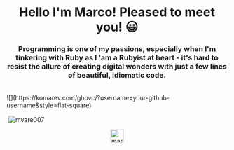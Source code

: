 <h1 align="center">Hello I'm Marco! Pleased to meet you! 😀</h1>
<h3 align="center">
  Programming is one of my passions, especially when I'm tinkering with Ruby as I 'am a Rubyist at heart - it's hard to resist the allure of creating digital wonders with just a few lines of beautiful, idiomatic code. 
</h3>
<br/>
![](https://komarev.com/ghpvc/?username=your-github-username&style=flat-square)


<p>&nbsp;<img align="center" src="https://github-readme-stats.vercel.app/api?username=mvare007&show_icons=true" alt="mvare007" /></p>

<p align="center">
<a href="https://linkedin.com/in/marco-varela-9b8a5a9a" target="blank"><img align="center" src="https://cdn.jsdelivr.net/npm/simple-icons@3.0.1/icons/linkedin.svg" alt="marco-varela-9b8a5a9a" height="30" width="30" /></a>
</p>
